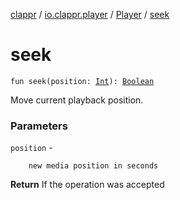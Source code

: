 [clappr](../../index.md) / [io.clappr.player](../index.md) / [Player](index.md) / [seek](./seek.md)

# seek

`fun seek(position: `[`Int`](https://kotlinlang.org/api/latest/jvm/stdlib/kotlin/-int/index.html)`): `[`Boolean`](https://kotlinlang.org/api/latest/jvm/stdlib/kotlin/-boolean/index.html)

Move current playback position.

### Parameters

`position` -

```
    new media position in seconds
```

**Return**
If the operation was accepted

